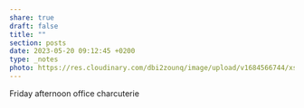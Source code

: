 ```yaml
---
share: true
draft: false
title: ""
section: posts
date: 2023-05-20 09:12:45 +0200
type: _notes
photo: https://res.cloudinary.com/dbi2zounq/image/upload/v1684566744/xsjar0otfn0b45hhmukg.jpg
---
```


Friday afternoon office charcuterie 
